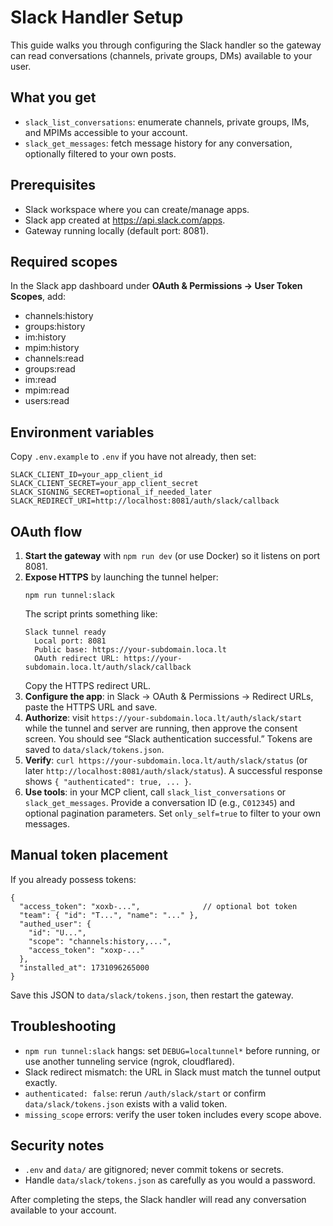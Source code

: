 Slack Handler Setup
===================

This guide walks you through configuring the Slack handler so the gateway can read conversations (channels, private groups, DMs) available to your user.

What you get
------------
- `slack_list_conversations`: enumerate channels, private groups, IMs, and MPIMs accessible to your account.
- `slack_get_messages`: fetch message history for any conversation, optionally filtered to your own posts.

Prerequisites
-------------
- Slack workspace where you can create/manage apps.
- Slack app created at https://api.slack.com/apps.
- Gateway running locally (default port: 8081).

Required scopes
---------------
In the Slack app dashboard under **OAuth & Permissions → User Token Scopes**, add:
- channels:history
- groups:history
- im:history
- mpim:history
- channels:read
- groups:read
- im:read
- mpim:read
- users:read

Environment variables
---------------------
Copy `.env.example` to `.env` if you have not already, then set:

```
SLACK_CLIENT_ID=your_app_client_id
SLACK_CLIENT_SECRET=your_app_client_secret
SLACK_SIGNING_SECRET=optional_if_needed_later
SLACK_REDIRECT_URI=http://localhost:8081/auth/slack/callback
```

OAuth flow
----------
1. **Start the gateway** with `npm run dev` (or use Docker) so it listens on port 8081.
2. **Expose HTTPS** by launching the tunnel helper:
   ```
   npm run tunnel:slack
   ```
   The script prints something like:
   ```
   Slack tunnel ready
     Local port: 8081
     Public base: https://your-subdomain.loca.lt
     OAuth redirect URL: https://your-subdomain.loca.lt/auth/slack/callback
   ```
   Copy the HTTPS redirect URL.
3. **Configure the app**: in Slack → OAuth & Permissions → Redirect URLs, paste the HTTPS URL and save.
4. **Authorize**: visit `https://your-subdomain.loca.lt/auth/slack/start` while the tunnel and server are running, then approve the consent screen. You should see “Slack authentication successful.” Tokens are saved to `data/slack/tokens.json`.
5. **Verify**: `curl https://your-subdomain.loca.lt/auth/slack/status` (or later `http://localhost:8081/auth/slack/status`). A successful response shows `{ "authenticated": true, ... }`.
6. **Use tools**: in your MCP client, call `slack_list_conversations` or `slack_get_messages`. Provide a conversation ID (e.g., `C012345`) and optional pagination parameters. Set `only_self=true` to filter to your own messages.

Manual token placement
----------------------
If you already possess tokens:
```
{
  "access_token": "xoxb-...",              // optional bot token
  "team": { "id": "T...", "name": "..." },
  "authed_user": {
    "id": "U...",
    "scope": "channels:history,...",
    "access_token": "xoxp-..."
  },
  "installed_at": 1731096265000
}
```
Save this JSON to `data/slack/tokens.json`, then restart the gateway.

Troubleshooting
---------------
- `npm run tunnel:slack` hangs: set `DEBUG=localtunnel*` before running, or use another tunneling service (ngrok, cloudflared).
- Slack redirect mismatch: the URL in Slack must match the tunnel output exactly.
- `authenticated: false`: rerun `/auth/slack/start` or confirm `data/slack/tokens.json` exists with a valid token.
- `missing_scope` errors: verify the user token includes every scope above.

Security notes
--------------
- `.env` and `data/` are gitignored; never commit tokens or secrets.
- Handle `data/slack/tokens.json` as carefully as you would a password.

After completing the steps, the Slack handler will read any conversation available to your account.
